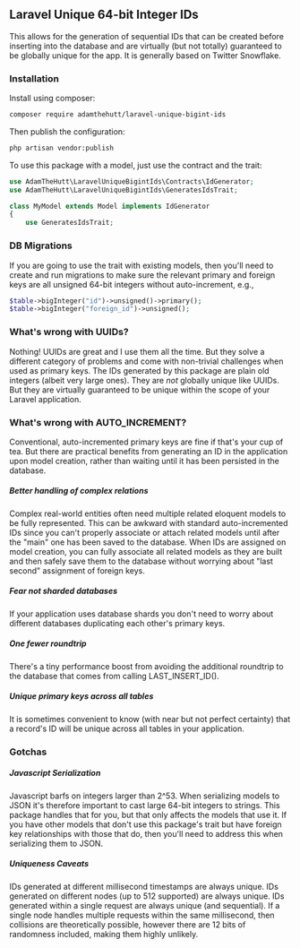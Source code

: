 ## Laravel Unique 64-bit Integer IDs
This allows for the generation of sequential IDs that can be created before 
inserting into the database and are virtually (but not totally) guaranteed to be 
globally unique for the app. It is generally based on Twitter Snowflake.

### Installation
Install using composer:
``` bash
composer require adamthehutt/laravel-unique-bigint-ids
```

Then publish the configuration:
``` bash
php artisan vendor:publish
```

To use this package with a model, just use the contract and the trait:

```php
use AdamTheHutt\LaravelUniqueBigintIds\Contracts\IdGenerator;
use AdamTheHutt\LaravelUniqueBigintIds\GeneratesIdsTrait;

class MyModel extends Model implements IdGenerator
{
    use GeneratesIdsTrait;
```

### DB Migrations
If you are going to use the trait with existing models, then you'll need to 
create and run migrations to make sure the relevant primary and foreign keys
are all unsigned 64-bit integers without auto-increment, e.g.,
```php
$table->bigInteger("id")->unsigned()->primary();
$table->bigInteger("foreign_id")->unsigned();
```

### What's wrong with UUIDs?
Nothing! UUIDs are great and I use them all the time. But they solve a different 
category of problems and come with non-trivial challenges when used as primary keys.
The IDs generated by this package are plain old integers (albeit very large ones).
They are *not* globally unique like UUIDs. But they are virtually guaranteed to
be unique within the scope of your Laravel application.

### What's wrong with AUTO_INCREMENT?
Conventional, auto-incremented primary keys are fine if that's your cup of tea. 
But there are practical benefits from generating an ID in the application upon 
model creation, rather than waiting until it has been persisted in the database.

##### Better handling of complex relations
Complex real-world entities often need multiple related eloquent models to
be fully represented. This can be awkward with standard auto-incremented IDs 
since you can't properly associate or attach related models until after the 
"main" one has been saved to the database. When IDs are assigned on model 
creation, you can fully associate all related models as they are built and then
safely save them to the database without worrying about "last second" assignment
of foreign keys.  

##### Fear not sharded databases
If your application uses database shards you don't need to worry about different
databases duplicating each other's primary keys.

##### One fewer roundtrip 
There's a tiny performance boost from avoiding the additional roundtrip to the 
database that comes from calling LAST_INSERT_ID().

##### Unique primary keys across all tables
It is sometimes convenient to know (with near but not perfect certainty) that a 
record's ID will be unique across all tables in your application. 

### Gotchas

##### Javascript Serialization
Javascript barfs on integers larger than 2^53. When serializing models to JSON 
it's therefore important to cast large 64-bit integers to strings. This package
handles that for you, but that only affects the models that use it. If you have 
other models that don't use this package's trait but have foreign key 
relationships with those that do, then you'll need to address this when 
serializing them to JSON.

##### Uniqueness Caveats
IDs generated at different millisecond timestamps are always unique. IDs generated 
on different nodes (up to 512 supported) are always unique. IDs generated within a 
single request are always unique (and sequential). If a single node handles 
multiple requests within the same millisecond, then collisions are theoretically 
possible, however there are 12 bits of randomness included, making them highly 
unlikely.
